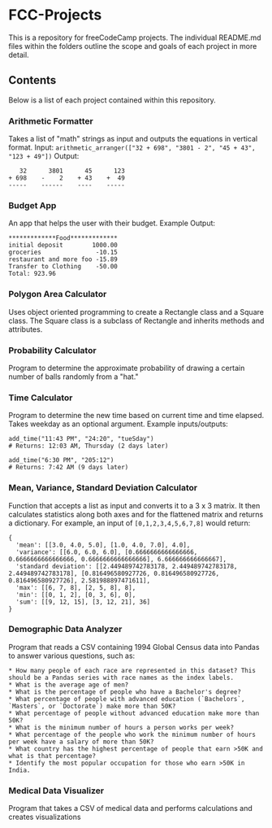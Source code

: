 # FCC-Projects
This is a repository for freeCodeCamp projects. The individual README.md files within the folders outline the scope and goals of each project in more detail.

## Contents
Below is a list of each project contained within this repository.

### Arithmetic Formatter
Takes a list of "math" strings as input and outputs the equations in vertical format.
Input:
`arithmetic_arranger(["32 + 698", "3801 - 2", "45 + 43", "123 + 49"])`
Output:

```
   32      3801      45      123
+ 698    -    2    + 43    +  49
-----    ------    ----    -----
```

### Budget App
An app that helps the user with their budget. Example Output:
```
*************Food*************
initial deposit        1000.00
groceries               -10.15
restaurant and more foo -15.89
Transfer to Clothing    -50.00
Total: 923.96
```

### Polygon Area Calculator
Uses object oriented programming to create a Rectangle class and a Square class. The Square class is a subclass of Rectangle and inherits methods and attributes.

### Probability Calculator
Program to determine the approximate probability of drawing a certain number of balls randomly from a "hat."

### Time Calculator
Program to determine the new time based on current time and time elapsed. Takes weekday as an optional argument. Example inputs/outputs:
```
add_time("11:43 PM", "24:20", "tueSday")
# Returns: 12:03 AM, Thursday (2 days later)

add_time("6:30 PM", "205:12")
# Returns: 7:42 AM (9 days later)
```

### Mean, Variance, Standard Deviation Calculator

Function that accepts a list as input and converts it to a 3 x 3 matrix. It then calculates statistics along both axes and for the flattened matrix and returns a dictionary. For example, an input of `[0,1,2,3,4,5,6,7,8]` would return:

```
{
  'mean': [[3.0, 4.0, 5.0], [1.0, 4.0, 7.0], 4.0], 
  'variance': [[6.0, 6.0, 6.0], [0.6666666666666666, 0.6666666666666666, 0.6666666666666666], 6.666666666666667], 
  'standard deviation': [[2.449489742783178, 2.449489742783178, 2.449489742783178], [0.816496580927726, 0.816496580927726, 0.816496580927726], 2.581988897471611],
  'max': [[6, 7, 8], [2, 5, 8], 8],
  'min': [[0, 1, 2], [0, 3, 6], 0],
  'sum': [[9, 12, 15], [3, 12, 21], 36]
}
```

### Demographic Data Analyzer

Program that reads a CSV containing 1994 Global Census data into Pandas to answer various questions, such as:

```
* How many people of each race are represented in this dataset? This should be a Pandas series with race names as the index labels. 
* What is the average age of men?
* What is the percentage of people who have a Bachelor's degree?
* What percentage of people with advanced education (`Bachelors`, `Masters`, or `Doctorate`) make more than 50K?
* What percentage of people without advanced education make more than 50K?
* What is the minimum number of hours a person works per week?
* What percentage of the people who work the minimum number of hours per week have a salary of more than 50K?
* What country has the highest percentage of people that earn >50K and what is that percentage?
* Identify the most popular occupation for those who earn >50K in India. 
```

### Medical Data Visualizer

Program that takes a CSV of medical data and performs calculations and creates visualizations
